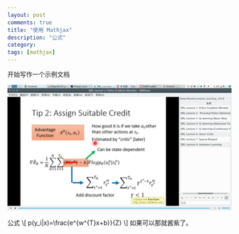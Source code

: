 ```yaml
---
layout: post
comments: true
title: "使用 Mathjax"
description: "公式"
category:
tags: [mathjax]
---
```


开始写作一个示例文档

![图片](/images/img.png)

公式 
\\[ p(y_i|x)=\frac{e^{w^{T}x+b}}{Z} \\] 
如果可以那就酱紫了。
